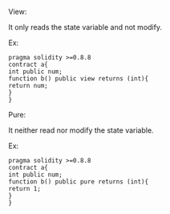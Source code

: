 View:

It only reads the state variable and not modify.

Ex:

    pragma solidity >=0.8.8
    contract a{
    int public num;
    function b() public view returns (int){
    return num;
    }
    }
    
Pure:

It neither read nor modify the state variable.


Ex:

    pragma solidity >=0.8.8
    contract a{
    int public num;
    function b() public pure returns (int){
    return 1;
    }
    }
